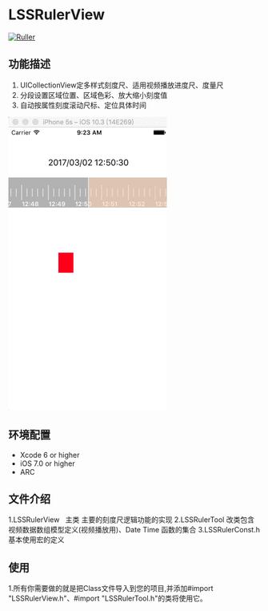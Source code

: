 # LSSRulerView
[![Ruller](https://img.shields.io/badge/Ruller-1.0.0-ff69b4.svg)](https://github.com/LSSSSL/LSSRulerView)

## 功能描述
1. UICollectionView定多样式刻度尺、适用视频播放进度尺、度量尺
2. 分段设置区域位置、区域色彩、放大缩小刻度值
3. 自动按属性刻度滚动尺标、定位具体时间

![image](https://github.com/LSSSSL/LSSRulerView/blob/master/%20Image/img.gif)

## 环境配置
* Xcode 6 or higher
* iOS 7.0 or higher
* ARC

## 文件介绍
1.LSSRulerView   主类 主要的刻度尺逻辑功能的实现
2.LSSRulerTool 改类包含 视频数据数组模型定义(视频播放用)、Date Time 函数的集合
3.LSSRulerConst.h 基本使用宏的定义

## 使用
1.所有你需要做的就是把Class文件导入到您的项目,并添加#import "LSSRulerView.h"、#import "LSSRulerTool.h"的类将使用它。
